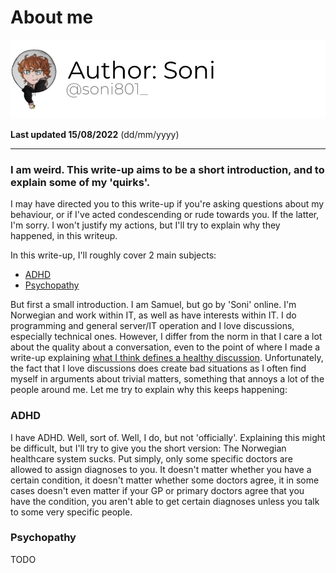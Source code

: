 # About me

[![Author](/assets/images/authors/Soni.png)](https://twitter.com/soni801_)

**Last updated 15/08/2022** (dd/mm/yyyy)

---

### I am weird. This write-up aims to be a short introduction, and to explain some of my 'quirks'.

I may have directed you to this write-up if you're asking questions about my behaviour, or if I've acted condescending
or rude towards you. If the latter, I'm sorry. I won't justify my actions, but I'll try to explain why they happened, in
this writeup.

In this write-up, I'll roughly cover 2 main subjects:
- [ADHD](#adhd)
- [Psychopathy](#psychopathy)

But first a small introduction. I am Samuel, but go by 'Soni' online. I'm Norwegian and work within IT, as well as have
interests within IT. I do programming and general server/IT operation and I love discussions, especially technical ones.
However, I differ from the norm in that I care a lot about the quality about a conversation, even to the point of where
I made a write-up explaining [what I think defines a healthy discussion](/healthy-discussion/). Unfortunately, the fact
that I love discussions does create bad situations as I often find myself in arguments about trivial matters, something
that annoys a lot of the people around me. Let me try to explain why this keeps happening:

### ADHD

I have ADHD. Well, sort of. Well, I do, but not 'officially'. Explaining this might be difficult, but I'll try to give
you the short version: The Norwegian healthcare system sucks. Put simply, only some specific doctors are allowed to
assign diagnoses to you. It doesn't matter whether you have a certain condition, it doesn't matter whether some doctors
agree, it in some cases doesn't even matter if your GP or primary doctors agree that you have the condition, you aren't
able to get certain diagnoses unless you talk to some very specific people.

### Psychopathy

TODO
